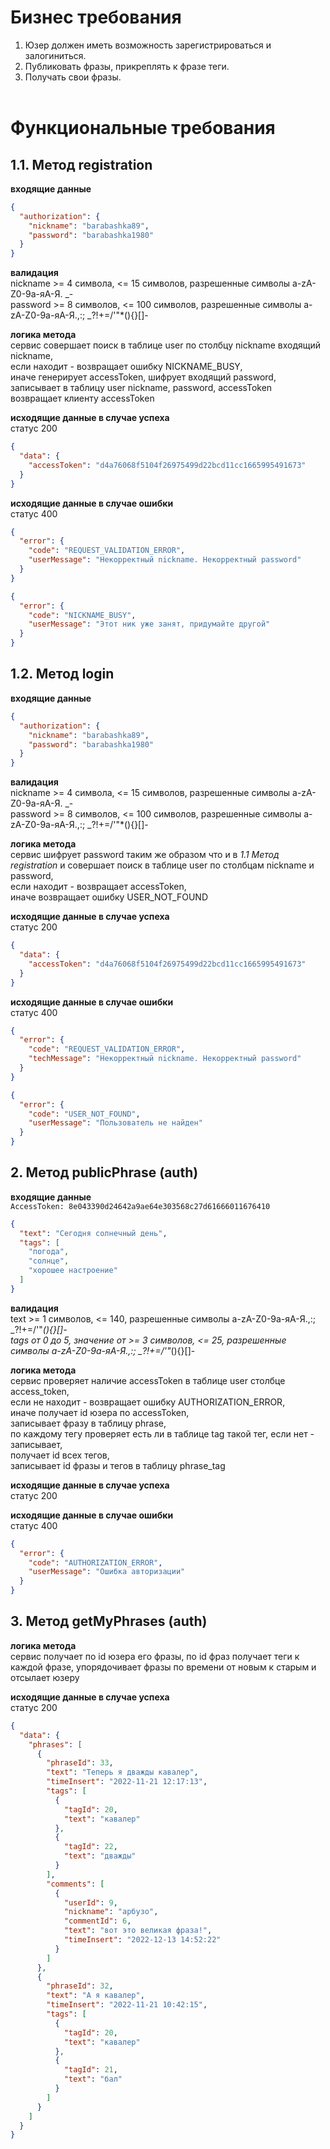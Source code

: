 # Бизнес требования
1. Юзер должен иметь возможность зарегистрироваться и залогиниться.
2. Публиковать фразы, прикреплять к фразе теги.
3. Получать свои фразы.<br/><br/>

# Функциональные требования
## 1.1. Метод registration
**входящие данные**
```json
{
  "authorization": {
    "nickname": "barabashka89",
    "password": "barabashka1980"
  }
}
```
**валидация**<br/>
nickname >= 4 символа, <= 15 символов, разрешенные символы a-zA-Z0-9а-яА-Я. _-<br/>
password >= 8 символов, <= 100 символов, разрешенные символы a-zA-Z0-9а-яА-Я.,:; _?!+=/'\"*(){}[]-

**логика метода**<br/>
сервис совершает поиск в таблице user по столбцу nickname входящий nickname,<br/>
если находит - возвращает ошибку NICKNAME_BUSY,<br/>
иначе генерирует accessToken, шифрует входящий password, записывает в таблицу user nickname, password, accessToken<br/>
возвращает клиенту accessToken

**исходящие данные в случае успеха** <br/>статус 200
```json
{
  "data": {
    "accessToken": "d4a76068f5104f26975499d22bcd11cc1665995491673"
  }
}
```
**исходящие данные в случае ошибки**<br/>статус 400
```json
{
  "error": {
    "code": "REQUEST_VALIDATION_ERROR",
    "userMessage": "Некорректный nickname. Некорректный password"
  }
}
```
```json
{
  "error": {
    "code": "NICKNAME_BUSY",
    "userMessage": "Этот ник уже занят, придумайте другой"
  }
}
```
## 1.2. Метод login
**входящие данные**
```json
{
  "authorization": {
    "nickname": "barabashka89",
    "password": "barabashka1980"
  }
}
```
**валидация**<br/>
nickname >= 4 символа, <= 15 символов, разрешенные символы a-zA-Z0-9а-яА-Я. _-<br/>
password >= 8 символов, <= 100 символов, разрешенные символы a-zA-Z0-9а-яА-Я.,:; _?!+=/'\"*(){}[]-<br/>

**логика метода**<br/>
сервис шифрует password таким же образом что и в _1.1 Метод registration_ и совершает поиск в таблице user по столбцам nickname и password,<br/>
если находит - возвращает accessToken,<br/>
иначе возвращает ошибку USER_NOT_FOUND

**исходящие данные в случае успеха** <br/>статус 200
```json
{
  "data": {
    "accessToken": "d4a76068f5104f26975499d22bcd11cc1665995491673"
  }
}
```
**исходящие данные в случае ошибки**<br/>статус 400
```json
{
  "error": {
    "code": "REQUEST_VALIDATION_ERROR",
    "techMessage": "Некорректный nickname. Некорректный password"
  }
}
```
```json
{
  "error": {
    "code": "USER_NOT_FOUND",
    "userMessage": "Пользователь не найден"
  }
}
```
## 2. Метод publicPhrase (auth)
**входящие данные**<br/>
`AccessToken: 8e043390d24642a9ae64e303568c27d61666011676410`
```json
{
  "text": "Сегодня солнечный день",
  "tags": [
    "погода",
    "солнце",
    "хорошее настроение"
  ]
}
```
**валидация**<br/>
text >= 1 символов, <= 140, разрешенные символы a-zA-Z0-9а-яА-Я.,:; _?!+=/'\"*(){}[]-<br/>
tags от 0 до 5, значение от >= 3 символов, <= 25, разрешенные символы a-zA-Z0-9а-яА-Я.,:; _?!+=/'\"*(){}[]-

**логика метода**<br/>
сервис проверяет наличие accessToken в таблице user столбце access_token,<br/>
если не находит - возвращает ошибку AUTHORIZATION_ERROR,<br/>
иначе получает id юзера по accessToken,<br/>
записывает фразу в таблицу phrase,<br/>
по каждому тегу проверяет есть ли в таблице tag такой тег, если нет - записывает,<br/>
получает id всех тегов,<br/>
записывает id фразы и тегов в таблицу phrase_tag

**исходящие данные в случае успеха** <br/>статус 200

**исходящие данные в случае ошибки**<br/>статус 400
```json
{
  "error": {
    "code": "AUTHORIZATION_ERROR",
    "userMessage": "Ошибка авторизации"
  }
}
```
## 3. Метод getMyPhrases (auth)
**логика метода**<br/>
сервис получает по id юзера его фразы,
по id фраз получает теги к каждой фразе,
упорядочивает фразы по времени от новым к старым и отсылает юзеру

**исходящие данные в случае успеха** <br/>статус 200
```json
{
  "data": {
    "phrases": [
      {
        "phraseId": 33,
        "text": "Теперь я дважды кавалер",
        "timeInsert": "2022-11-21 12:17:13",
        "tags": [
          {
            "tagId": 20,
            "text": "кавалер"
          },
          {
            "tagId": 22,
            "text": "дважды"
          }
        ],
        "comments": [
          {
            "userId": 9,
            "nickname": "арбузо",
            "commentId": 6,
            "text": "вот это великая фраза!",
            "timeInsert": "2022-12-13 14:52:22"
          }
        ]
      },
      {
        "phraseId": 32,
        "text": "А я кавалер",
        "timeInsert": "2022-11-21 10:42:15",
        "tags": [
          {
            "tagId": 20,
            "text": "кавалер"
          },
          {
            "tagId": 21,
            "text": "бал"
          }
        ]
      }
    ]
  }
}
```